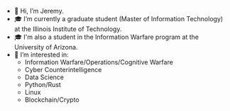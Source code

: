 - 👋 Hi, I’m Jeremy.
- 🎓 I’m currently a graduate student (Master of Information Technology) at the Illinois Institute of Technology. 
- 🎓 I'm also a student in the Information Warfare program at the University of Arizona. 
- 👀 I’m interested in:
  - Information Warfare/Operations/Cognitive Warfare
  -  Cyber Counterintelligence
  -  Data Science
  - Python/Rust
  - Linux
  - Blockchain/Crypto
  
  


<!---
sysfailnet/sysfailnet is a ✨ special ✨ repository because its `README.md` (this file) appears on your GitHub profile.
You can click the Preview link to take a look at your changes.
--->
